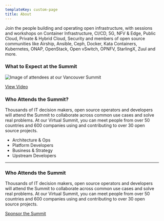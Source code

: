 ```yaml
---
templateKey: custom-page
title: About
---
```

Join the people building and operating open infrastructure, with sessions and workshops on Container Infrastructure, CI/CD, 5G, NFV & Edge, Public Cloud, Private & Hybrid Cloud, Security and members of open source communities like Airship, Ansible, Ceph, Docker, Kata Containers, Kubernetes, ONAP, OpenStack, Open vSwitch, OPNFV, StarlingX, Zuul and more.

### What to Expect at the Summit

![Image of attendees at our Vancouver Summit](/img/thumb_video.jpg "What to expect at the Summit?  ")

[View Video](https://youtu.be/8I2P1QKxUZA)

### Who Attends the Summit?

Thousands of IT decision makers, open source operators and developers will attend the Summit to collaborate across common use cases and solve real problems. At our Virtual Summit, you can meet people from over 50 countries and 600 companies using and contributing to over 30 open source projects.

* Architecture & Ops
* Platform Developers
* Business & Strategy
* Upstream Developers

- - -

### Who Attends the Summit

Thousands of IT decision makers, open source operators and developers will attend the Summit to collaborate across common use cases and solve real problems. At our Virtual Summit, you can meet people from over 50 countries and 600 companies using and contributing to over 30 open source projects.

[Sponsor the Summit](https://www.openstack.org/summit/2020/sponsors/)
